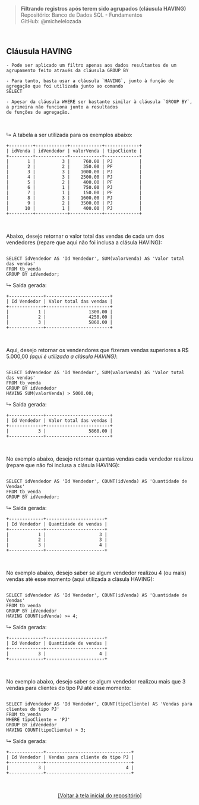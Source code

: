 > **Filtrando registros após terem sido agrupados (cláusula HAVING)**     
> Repositório: Banco de Dados SQL - Fundamentos  
> GitHub: @michelelozada
&nbsp;
     
&nbsp;     
## Cláusula HAVING
```
- Pode ser aplicado um filtro apenas aos dados resultantes de um agrupamento feito através da cláusula GROUP BY  

- Para tanto, basta usar a cláusula `HAVING`, junto à função de agregação que foi utilizada junto ao comando
SELECT  

- Apesar da cláusula WHERE ser bastante similar à cláusula `GROUP BY`, a primeira não funciona junto a resultados
de funções de agregação.
```

&nbsp;  

↳ A tabela a ser utilizada para os exemplos abaixo:

```
+---------+------------+------------+-------------+
| idVenda | idVendedor | valorVenda | tipoCliente |
+---------+------------+------------+-------------+
|       1 |          3 |     760.00 | PJ          |
|       2 |          2 |     350.00 | PF          |
|       3 |          3 |    1000.00 | PJ          |
|       4 |          3 |    2500.00 | PJ          |
|       5 |          2 |     400.00 | PF          |
|       6 |          1 |     750.00 | PJ          |
|       7 |          1 |     150.00 | PF          |
|       8 |          3 |    1600.00 | PJ          |
|       9 |          2 |    3500.00 | PJ          |
|      10 |          1 |     400.00 | PJ          |
+---------+------------+------------+-------------+
```

&nbsp;

Abaixo, desejo retornar o valor total das vendas de cada um dos vendedores (repare que aqui não foi inclusa a clásula HAVING):
```mysql

SELECT idVendedor AS 'Id Vendedor', SUM(valorVenda) AS 'Valor total das vendas'
FROM tb_venda
GROUP BY idVendedor;
```

↳ Saída gerada:

```
+-------------+------------------------+
| Id Vendedor | Valor total das vendas |
+-------------+------------------------+
|           1 |                1300.00 |
|           2 |                4250.00 |
|           3 |                5860.00 |
+-------------+------------------------+
```

&nbsp;

Aqui, desejo retornar os vendendores que fizeram vendas superiores a R$ 5.000,00 *(aqui é utilizada a clásula HAVING)*:
```mysql

SELECT idVendedor AS 'Id Vendedor', SUM(valorVenda) AS 'Valor total das vendas'
FROM tb_venda
GROUP BY idVendedor
HAVING SUM(valorVenda) > 5000.00;
```

↳ Saída gerada:

```
+-------------+------------------------+
| Id Vendedor | Valor total das vendas |
+-------------+------------------------+
|           3 |                5860.00 |
+-------------+------------------------+
```

&nbsp;

No exemplo abaixo, desejo retornar quantas vendas cada vendedor realizou (repare que não foi inclusa a clásula HAVING):
```mysql

SELECT idVendedor AS 'Id Vendedor', COUNT(idVenda) AS 'Quantidade de Vendas'
FROM tb_venda
GROUP BY idVendedor;
```

↳ Saída gerada:

```
+-------------+----------------------+
| Id Vendedor | Quantidade de vendas |
+-------------+----------------------+
|           1 |                    3 |
|           2 |                    3 |
|           3 |                    4 |
+-------------+----------------------+
```

&nbsp;

No exemplo abaixo, desejo saber se algum vendedor realizou 4 (ou mais) vendas até esse momento (aqui utilizada a clásula HAVING):
```mysql

SELECT idVendedor AS 'Id Vendedor', COUNT(idVenda) AS 'Quantidade de Vendas'
FROM tb_venda
GROUP BY idVendedor
HAVING COUNT(idVenda) >= 4;
```

↳ Saída gerada:

```
+-------------+----------------------+
| Id Vendedor | Quantidade de vendas |
+-------------+----------------------+
|           3 |                    4 |
+-------------+----------------------+
```

&nbsp;

No exemplo abaixo, desejo saber se algum vendedor realizou mais que 3 vendas para clientes do tipo PJ até esse momento:
```mysql

SELECT idVendedor AS 'Id Vendedor', COUNT(tipoCliente) AS 'Vendas para clientes do tipo PJ'
FROM tb_venda
WHERE tipoCliente = 'PJ'
GROUP BY idVendedor
HAVING COUNT(tipoCliente) > 3;
```

↳ Saída gerada:
```
+-------------+--------------------------------+
| Id Vendedor | Vendas para cliente do tipo PJ |
+-------------+--------------------------------+
|           3 |                              4 |
+-------------+--------------------------------+
```

&nbsp;

<div align="center">
<a href="https://github.com/michelelozada/SQL-Study-Notes">[Voltar à tela inicial do repositório]</a>
</div>